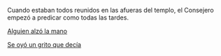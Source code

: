 Cuando estaban todos reunidos en las afueras del templo, el Consejero empezó a predicar como todas
las tardes.

[Alguien alzó la mano](manoArriba.md)

[Se oyó un grito que decía ](grito.md)

